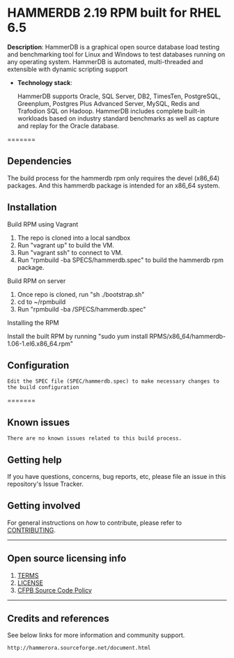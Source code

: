 # HAMMERDB 2.19 RPM built for RHEL 6.5

**Description**:  HammerDB is a graphical open source database load testing and benchmarking tool for Linux and Windows to test databases running on any operating system. HammerDB is automated, multi-threaded and extensible with dynamic scripting support

  - **Technology stack**: 

    HammerDB supports Oracle, SQL Server, DB2, TimesTen, PostgreSQL, Greenplum, Postgres Plus Advanced Server, MySQL,  Redis and Trafodion SQL on Hadoop. HammerDB includes complete built-in workloads based on industry standard benchmarks as well as capture and replay for the Oracle database.


=======

## Dependencies

The build process for the hammerdb rpm only requires the devel (x86_64) packages. 
And this hammerdb package is intended for an x86_64 system.

## Installation

Build RPM using Vagrant

1. The repo is cloned into a local sandbox
2. Run "vagrant up" to build the VM.
3. Run "vagrant ssh" to connect to VM.
4. Run "rpmbuild -ba SPECS/hammerdb.spec" to build the hammerdb rpm package.

Build RPM on server

1. Once repo is cloned, run "sh ./bootstrap.sh"
2. cd to ~/rpmbuild 
3. Run "rpmbuild -ba /SPECS/hammerdb.spec"

Installing the RPM 

Install the built RPM by running "sudo yum install RPMS/x86_64/hammerdb-1.06-1.el6.x86_64.rpm"

## Configuration

    Edit the SPEC file (SPEC/hammerdb.spec) to make necessary changes to the build configuration

=======


## Known issues

    There are no known issues related to this build process.

## Getting help

If you have questions, concerns, bug reports, etc, please file an issue in this repository's Issue Tracker.


## Getting involved

For general instructions on _how_ to contribute, please refer to [CONTRIBUTING](CONTRIBUTING.md).


----

## Open source licensing info
1. [TERMS](TERMS.md)
2. [LICENSE](LICENSE)
3. [CFPB Source Code Policy](https://github.com/cfpb/source-code-policy/)


----

## Credits and references

See below links for more information and community support.

    http://hammerora.sourceforge.net/document.html
